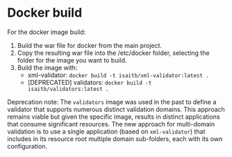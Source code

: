 # Docker build

For the docker image build:
1. Build the war file for docker from the main project.
2. Copy the resulting war file into the /etc/docker folder, selecting the folder for the image you want to build.
3. Build the image with:
    - xml-validator: `docker build -t isaitb/xml-validator:latest .` 
    - \[DEPRECATED\] validators: `docker build -t isaitb/validators:latest .`

Deprecation note: The `validators` image was used in the past to define a validator that supports numerous distinct 
validation domains. This approach remains viable but given the specific image, results in distinct applications that
consume significant resources. The new approach for multi-domain validation is to use a single application (based on
`xml-validator`) that includes in its resource root multiple domain sub-folders, each with its own configuration. 